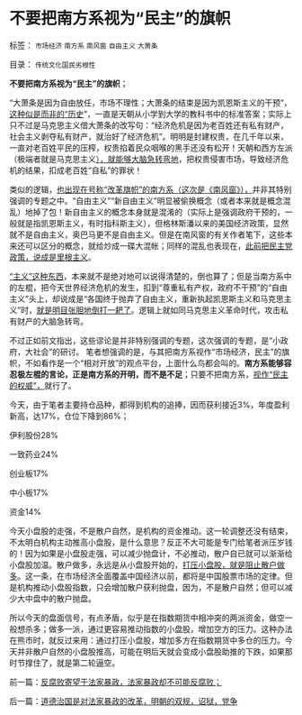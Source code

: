 # 不要把南方系视为“民主”的旗帜

标签： `市场经济` `南方系` `南风窗` `自由主义` `大萧条` 

目录： `传统文化国民劣根性`

**不要把南方系视为“民主”的旗帜**；

“大萧条是因为自由放任，市场不理性；大萧条的结束是因为凯恩斯主义的干预”，[这种似是而非的“历史](../../../2009/4/6/“市场不理性”道德借口操纵利益剥夺和财富转移.md)”，一直是天朝从小学到大学的教科书中的标准答案；实际上只不过是马克思主义借大萧条的改写句：“经济危机是因为老百姓还有私有财产，社会主义剥夺私有财产，就治好了经济危机”。明明是封建权贵，在几千年以来，一直对老百姓平民的压榨，权贵掐着民众咽喉的黑手还没有松开！天朝和西方左派（极端者就是马克思主义[），就能够大脑急转弯地](../../../2011/10/30/“国家垄断资本主义”的大脑急转弯.md)，把权贵侵害市场，导致经济危机的结果，扣成老百姓“自私”的罪状！

类似的逻辑，[也出现在号称“改革旗帜”的南方系（这次是《南风窗》），](../../../2012/12/23/卢麒元，李庄，李北方，石勇，南方系和铅笔社.md)并非其特别强调的专题之中。“自由主义”“新自由主义”明显被偷换概念（或者本来就是概念混乱）地掉了包！新自由主义的概念本身就是混淆的（实际上是强调政府干预的，一般就是指凯恩斯主义，有时指科斯主义），但格林斯潘以来的美国经济政策，显然就不是自由主义，奥巴马更不是自由主义。但是在南风窗的有关作者笔下，这些本来还可以区分的概念，就给炒成一碟大混帐；同样的混乱也表现在，[此前把民主党政策，说成是里根主义](../../../2011/8/12/里根减税灭苏联.md)。

[“主义”这种东西](../../../2009/11/11/小农意识可与任何“主义”相结合.md)，本来就不是绝对地可以说得清楚的，倒也算了；但是当南方系中的左棍，把今天世界经济危机的发生，扣到“尊重私有产权，政府不干预”的“自由主义”头上，却说成是“各国终于抛弃了自由主义，重新执起凯恩斯主义和马克思主义”时，[就是明目张胆地倒打一耙了](../../../2012/1/30/达沃斯论坛倒打一耙.md)。逻辑上就如同马克思主义革命时代，攻击私有财产的大脑急转弯。

不过正如前文指出，这些谬论是并非特别强调的专题，这次强调的专题，是“小政府，大社会”的研讨。
笔者想强调的是，与其把南方系视作“市场经济，民主”的旗帜，不如看作是一个“相对开放”的观点平台，上面什么鸟都会叫的。**南方系能够容忍极左棍的言论，正是南方系的开明，而不是不足**；只要不把南方系，[视作“民主的权威”，](../../../2012/6/10/奥地利学派不是权威的经济学；&nbsp;铅笔社不是权威的门户；.md)就行了。

今天，由于笔者主要持仓品种，都得到机构的追捧，因而获利接近3%，年度盈利新高，达17%，仓位下降到86%；

伊利股份28%

一致药业24%

创业板17%

中小板17%

资金14%

今天小盘股的走强，不是散户自然，是机构的资金推动。这一轮调整还没有结束，不太明白机构主动推高小盘股，是什么意思？反正不大可能是专门给笔者派压岁钱的！因为如果是小盘股走强，可以减少抛盘计，不必推动，散户自已就可以渐渐给小盘股加温。散户做多，永远是从小盘股开始的，[打压小盘股，就是阻止散户做多](../../../2012/1/30/A股散户化降低市场风险，打压散户的结果是恶性通货膨胀.md)。这一条，在市场经济全面覆盖中国经济以前，都将是中国股票市场的定律。但是机构推动小盘股指数，只会增加散户获利抛盘，因为，不是散户自然；但可以减少大中盘中的散户抛盘。

所以今天的盘面信号，有点矛盾，似乎是在指数期货中相冲突的两派资金，做空一般想杀多；做多一派，通过更容易推动指数的小盘股，增加空方的压力。这种办法在熊市时，就反过来用：通过打压小盘股，增加多方在指数期货中多仓的压力。今天并非散户自然的小盘股推高，可能在明后天就会变成小盘股助推的下跌，如果那时节撑住了，就是第二轮逼空。

前一篇：[反腐败寄望于法家暴政，法家暴政却不可能反腐败；](../../../2013/2/20/反腐败寄望于法家暴政，法家暴政却不可能反腐败；.md)

后一篇：[道德治国是对法家暴政的改革，明朝的双规，诏狱，党争](../../../2013/2/21/道德治国是对法家暴政的改革，明朝的双规，诏狱，党争.md)